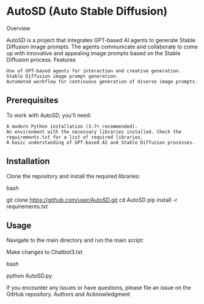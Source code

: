 # AutoSD (Auto Stable Diffusion)
Overview

AutoSD is a project that integrates GPT-based AI agents to generate Stable Diffusion image prompts. The agents communicate and collaborate to come up with innovative and appealing image prompts based on the Stable Diffusion process.
Features

    Use of GPT-based agents for interaction and creative generation.
    Stable Diffusion image prompt generation.
    Automated workflow for continuous generation of diverse image prompts.

## Prerequisites

To work with AutoSD, you'll need:

    A modern Python installation (3.7+ recommended).
    An environment with the necessary libraries installed. Check the requirements.txt for a list of required libraries.
    A basic understanding of GPT-based AI and Stable Diffusion processes.

## Installation

Clone the repository and install the required libraries:

bash

git clone https://github.com/user/AutoSD.git
cd AutoSD
pip install -r requirements.txt

## Usage

Navigate to the main directory and run the main script:

Make changes to Chatbot3.txt

bash

python AutoSD.py


If you encounter any issues or have questions, please file an issue on the GitHub repository.
Authors and Acknowledgment
